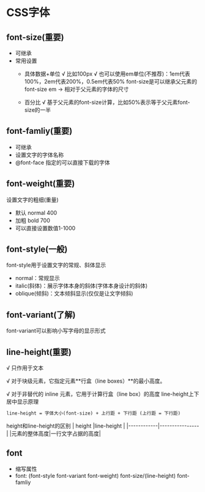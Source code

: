 # CSS字体

## font-size(重要)
* 可继承
* 常用设置
  * 具体数据+单位
  √ 比如100px
  √ 也可以使用em单位(不推荐)：1em代表100%，2em代表200%，0.5em代表50%
    font-size是可以继承父元素的font-size
    em -> 相对于父元素的字体的尺寸

  * 百分比
  √ 基于父元素的font-size计算，比如50%表示等于父元素font-size的一半

## font-famliy(重要)
* 可继承
* 设置文字的字体名称
* @font-face 指定的可以直接下载的字体

## font-weight(重要)
设置文字的粗细(重量)
* 默认 normal 400
* 加粗 bold 700
* 可以直接设置数值1-1000


## font-style(一般)
font-style用于设置文字的常规、斜体显示
* normal：常规显示
* italic(斜体)：展示字体本身的斜体(字体本身设计的斜体)
* oblique(倾斜)：文本倾斜显示(仅仅是让文字倾斜)


## font-variant(了解)
font-variant可以影响小写字母的显示形式


## line-height(重要)
√ 只作用于文本

√ 对于块级元素，它指定元素**行盒（line boxes）**的最小高度。

√ 对于非替代的 inline 元素，它用于计算行盒（line box）的高度
line-height上下居中显示原理
```tex
line-height = 字体大小(font-size) + 上行距 + 下行距 (上行距 = 下行距)
```

height和line-height的区别
  | height     |line-height     |
  |------------|----------------|
  |元素的整体高度|一行文字占据的高度|


## font
* 缩写属性
* font: (font-style font-variant font-weight) font-size/(line-height) font-famliy